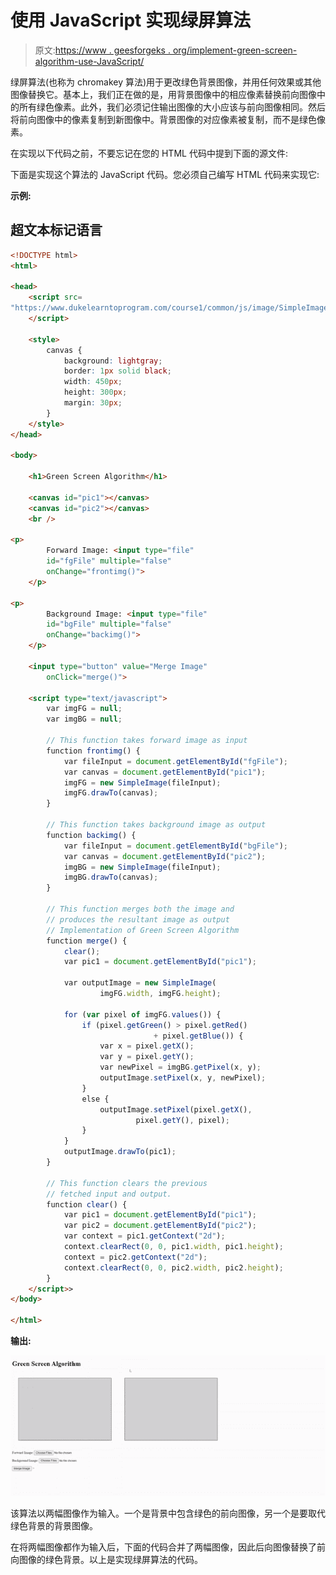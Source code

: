 # 使用 JavaScript 实现绿屏算法

> 原文:[https://www . geesforgeks . org/implement-green-screen-algorithm-use-JavaScript/](https://www.geeksforgeeks.org/implement-green-screen-algorithm-using-javascript/)

绿屏算法(也称为 chromakey 算法)用于更改绿色背景图像，并用任何效果或其他图像替换它。基本上，我们正在做的是，用背景图像中的相应像素替换前向图像中的所有绿色像素。此外，我们必须记住输出图像的大小应该与前向图像相同。然后将前向图像中的像素复制到新图像中。背景图像的对应像素被复制，而不是绿色像素。

在实现以下代码之前，不要忘记在您的 HTML 代码中提到下面的源文件:

下面是实现这个算法的 JavaScript 代码。您必须自己编写 HTML 代码来实现它:

**示例:**

## 超文本标记语言

```html
<!DOCTYPE html>
<html>

<head>
    <script src=
"https://www.dukelearntoprogram.com/course1/common/js/image/SimpleImage.js">
    </script>

    <style>
        canvas {
            background: lightgray;
            border: 1px solid black;
            width: 450px;
            height: 300px;
            margin: 30px;
        }
    </style>
</head>

<body>

    <h1>Green Screen Algorithm</h1>

    <canvas id="pic1"></canvas> 
    <canvas id="pic2"></canvas>
    <br />

<p>
        Forward Image: <input type="file" 
        id="fgFile" multiple="false" 
        onChange="frontimg()">
    </p>

<p>
        Background Image: <input type="file" 
        id="bgFile" multiple="false" 
        onChange="backimg()">
    </p>

    <input type="button" value="Merge Image"
        onClick="merge()">

    <script type="text/javascript">
        var imgFG = null;
        var imgBG = null;

        // This function takes forward image as input
        function frontimg() {
            var fileInput = document.getElementById("fgFile");
            var canvas = document.getElementById("pic1");
            imgFG = new SimpleImage(fileInput);
            imgFG.drawTo(canvas);
        }

        // This function takes background image as output
        function backimg() {
            var fileInput = document.getElementById("bgFile");
            var canvas = document.getElementById("pic2");
            imgBG = new SimpleImage(fileInput);
            imgBG.drawTo(canvas);
        }

        // This function merges both the image and
        // produces the resultant image as output
        // Implementation of Green Screen Algorithm
        function merge() {
            clear();
            var pic1 = document.getElementById("pic1");

            var outputImage = new SimpleImage(
                    imgFG.width, imgFG.height);

            for (var pixel of imgFG.values()) {
                if (pixel.getGreen() > pixel.getRed() 
                                + pixel.getBlue()) {
                    var x = pixel.getX();
                    var y = pixel.getY();
                    var newPixel = imgBG.getPixel(x, y);
                    outputImage.setPixel(x, y, newPixel);
                }
                else {
                    outputImage.setPixel(pixel.getX(),
                            pixel.getY(), pixel);
                }
            }
            outputImage.drawTo(pic1);
        }

        // This function clears the previous 
        // fetched input and output.
        function clear() {
            var pic1 = document.getElementById("pic1");
            var pic2 = document.getElementById("pic2");
            var context = pic1.getContext("2d");
            context.clearRect(0, 0, pic1.width, pic1.height);
            context = pic2.getContext("2d");
            context.clearRect(0, 0, pic2.width, pic2.height);
        }
    </script>>
</body>

</html>
```

**输出:**

![](img/c56ed85659fe1e12d09785a67b3833bf.png)

该算法以两幅图像作为输入。一个是背景中包含绿色的前向图像，另一个是要取代绿色背景的背景图像。

在将两幅图像都作为输入后，下面的代码合并了两幅图像，因此后向图像替换了前向图像的绿色背景。以上是实现绿屏算法的代码。